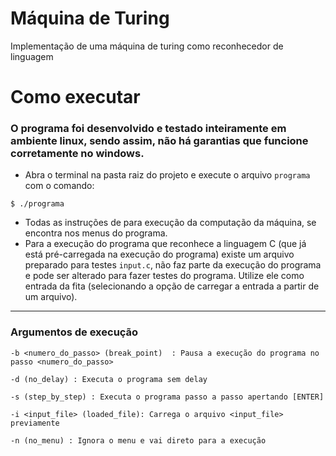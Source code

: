 # Máquina de Turing
Implementação de uma máquina de turing como reconhecedor de linguagem

# Como executar
### O programa foi desenvolvido e testado inteiramente em ambiente **linux**, sendo assim, não há garantias que funcione corretamente no **windows**.
- Abra o terminal na pasta raiz do projeto e execute o arquivo `programa` com o comando:

```shell
$ ./programa
```

- Todas as instruções de para execução da computação da máquina, se encontra nos menus do programa.
- Para a execução do programa que reconhece a linguagem C (que já está pré-carregada na execução do programa) existe um arquivo preparado para testes `input.c`, não faz parte da execução do programa e pode ser alterado para fazer testes do programa. Utilize ele como entrada da fita (selecionando a opção de carregar a entrada a partir de um arquivo).

---
### Argumentos de execução

```
-b <numero_do_passo> (break_point)  : Pausa a execução do programa no passo <numero_do_passo>

-d (no_delay) : Executa o programa sem delay

-s (step_by_step) : Executa o programa passo a passo apertando [ENTER]

-i <input_file> (loaded_file): Carrega o arquivo <input_file> previamente

-n (no_menu) : Ignora o menu e vai direto para a execução
```